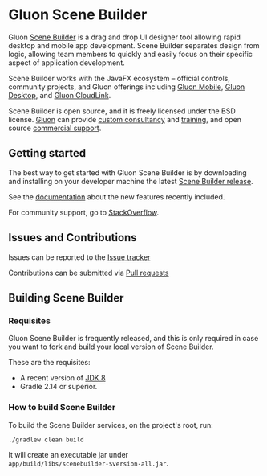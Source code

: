 # Gluon Scene Builder #

Gluon [Scene Builder](http://gluonhq.com/products/scene-builder/) is a drag and drop UI designer tool allowing rapid desktop and mobile app 
development. Scene Builder separates design from logic, allowing team members to quickly and easily focus on their specific aspect of 
application development.

Scene Builder works with the JavaFX ecosystem – official controls, community projects, and Gluon offerings including 
[Gluon Mobile](http://gluonhq.com/products/mobile), [Gluon Desktop](http://gluonhq.com/products/desktop), and [Gluon CloudLink](http://gluonhq.com/products/cloudlink).

Scene Builder is open source, and it is freely licensed under the BSD license.
[Gluon](http://gluonhq.com) can provide [custom consultancy](http://gluonhq.com/services/consulting/) and [training](http://gluonhq.com/services/training/), and open source [commercial support](http://gluonhq.com/services/commercial-support/).

## Getting started ##

The best way to get started with Gluon Scene Builder is by downloading and installing on your developer machine the latest 
[Scene Builder release](http://gluonhq.com/products/scene-builder/#download).

See the [documentation](http://docs.gluonhq.com/scenebuilder/) about the new features recently included.

For community support, go to [StackOverflow](https://stackoverflow.com/questions/tagged/scenebuilder).

## Issues and Contributions ##

Issues can be reported to the [Issue tracker](https://bitbucket.org/gluon-oss/scenebuilder/issues?status=new&status=open)

Contributions can be submitted via [Pull requests](https://bitbucket.org/gluon-oss/scenebuilder/pull-requests/)


## Building Scene Builder ##

### Requisites ###

Gluon Scene Builder is frequently released, and this is only required in case you want to fork and build your local version of Scene Builder.

These are the requisites:

* A recent version of [JDK 8](http://www.oracle.com/technetwork/java/javase/downloads/index.html)
* Gradle 2.14 or superior. 

### How to build Scene Builder ###

To build the Scene Builder services, on the project's root, run:

`./gradlew clean build`

It will create an executable jar under `app/build/libs/scenebuilder-$version-all.jar`.